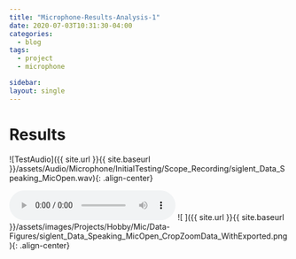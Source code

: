 ```yaml
---
title: "Microphone-Results-Analysis-1"
date: 2020-07-03T10:31:30-04:00
categories:
  - blog
tags:
  - project
  - microphone

sidebar:
layout: single
---
```


# Results

![TestAudio]({{ site.url }}{{ site.baseurl }}/assets/Audio/Microphone/InitialTesting/Scope_Recording/siglent_Data_Speaking_MicOpen.wav){: .align-center}

<audio controls>
  <source src="https://github.com/EliMattingly22/Elimattingly22.github.io/tree/master/assets/Audio/Microphone/InitialTesting/Scope_Recording/siglent_Data_Speaking_MicOpen.mp3" type="audio/mp3">
</audio>
![ ]({{ site.url }}{{ site.baseurl }}/assets/images/Projects/Hobby/Mic/Data-Figures/siglent_Data_Speaking_MicOpen_CropZoomData_WithExported.png){: .align-center}

